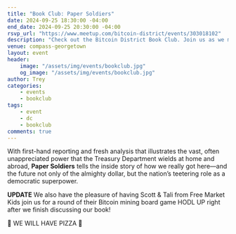 ```yaml
---
title: "Book Club: Paper Soldiers"
date: 2024-09-25 18:30:00 -04:00
end_date: 2024-09-25 20:30:00 -04:00
rsvp_url: "https://www.meetup.com/bitcoin-district/events/303018102"
description: "Check out the Bitcoin District Book Club. Join us as we meet every month to dive into new and exciting rabbit holes through reading Bitcoin related books!"
venue: compass-georgetown
layout: event
header:
    image: "/assets/img/events/bookclub.jpg"
    og_image: "/assets/img/events/bookclub.jpg"
author: Trey
categories:
    - events
    - bookclub
tags:
    - event
    - dc
    - bookclub
comments: true
---
```


With first-hand reporting and fresh analysis that illustrates the vast, often unappreciated power that the Treasury Department wields at home and abroad, **Paper Soldiers** tells the inside story of how we really got here—and the future not only of the almighty dollar, but the nation’s teetering role as a democratic superpower.  

**UPDATE** We also have the pleasure of having Scott & Tali from Free Market Kids join us for a round of their Bitcoin mining board game HODL UP right after we finish discussing our book!  

🍕 WE WILL HAVE PIZZA 🍕  
